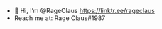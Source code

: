 - 👋 Hi, I’m @RageClaus
https://linktr.ee/rageclaus
- Reach me at: Rage Claus#1987
<!---
RageClaus/RageClaus is a ✨ special ✨ repository because its `README.md` (this file) appears on your GitHub profile.
You can click the Preview link to take a look at your changes.
--->
